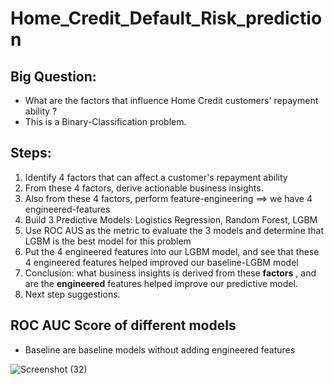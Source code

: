 # Home_Credit_Default_Risk_prediction

## Big Question: 
- What are the factors that influence Home Credit customers' repayment ability ?
- This is a Binary-Classification problem.

## Steps: 
1. Identify 4 factors that can affect a customer's repayment ability
2. From these 4 factors, derive actionable business insights.
3. Also from these 4 factors, perform feature-engineering ==> we have 4 engineered-features
4. Build 3 Predictive Models: Logistics Regression, Random Forest, LGBM 
5. Use ROC AUS as the metric to evaluate the 3 models and determine that LGBM is the best model for this problem 
6. Put the 4 engineered features into our LGBM model, and see that these 4 engineered features helped improved our baseline-LGBM model
7. Conclusion: what business insights is derived from these **factors** , and are the **engineered** features helped improve our predictive model.
8. Next step suggestions.

## ROC AUC Score of different models
- Baseline are baseline models without adding engineered features


![Screenshot (32)](https://github.com/DannyQN123/Home_Credit_Default_Risk_prediction/assets/107457149/e03257de-0fd7-460f-91dc-8750c14adf45)
